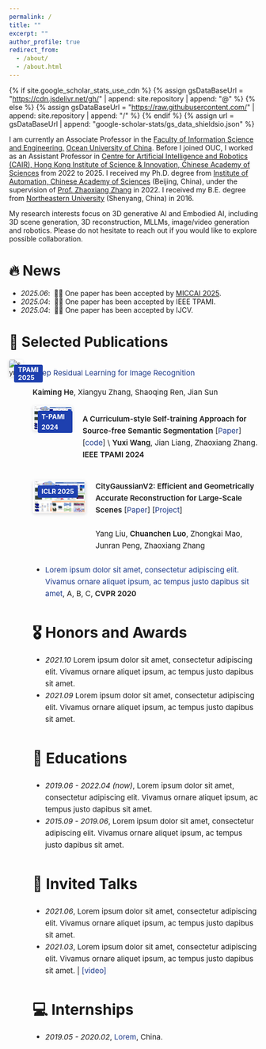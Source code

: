 ```yaml
---
permalink: /
title: ""
excerpt: ""
author_profile: true
redirect_from: 
  - /about/
  - /about.html
---
```


{% if site.google_scholar_stats_use_cdn %}
{% assign gsDataBaseUrl = "https://cdn.jsdelivr.net/gh/" | append: site.repository | append: "@" %}
{% else %}
{% assign gsDataBaseUrl = "https://raw.githubusercontent.com/" | append: site.repository | append: "/" %}
{% endif %}
{% assign url = gsDataBaseUrl | append: "google-scholar-stats/gs_data_shieldsio.json" %}

<span class='anchor' id='about-me'></span>

I am currently an Associate Professor in the [Faculty of Information Science and Engineering,](https://it.ouc.edu.cn/) [Ocean University of China](www.ouc.edu.cn). Before I joined OUC, I worked as an Assistant Professor in [Centre for Artificial Intelligence and Robotics (CAIR), Hong Kong Institute of Science & Innovation, Chinese Academy of Sciences](https://www.cair-cas.org.hk/) from 2022 to 2025. I received my Ph.D. degree from [Institute of Automation, Chinese Academy of Sciences](http://www.ia.cas.cn/) (Beijing, China), under the supervision of [Prof. Zhaoxiang Zhang](https://www.zhaoxiangzhang.net) in 2022. I received my B.E. degree from [Northeastern University](https://www.neu.edu.cn/) (Shenyang, China) in 2016.

My research interests focus on 3D generative AI and Embodied AI, including 3D scene generation, 3D reconstruction, MLLMs, image/video generation and robotics. 
Please do not hesitate to reach out if you would like to explore possible collaboration.



# 🔥 News
- *2025.06*: &nbsp;🎉🎉 One paper has been accepted by [MICCAI 2025](https://conferences.miccai.org/2025/en/). 
- *2025.04*: &nbsp;🎉🎉 One paper has been accepted by IEEE TPAMI.
- *2025.04*: &nbsp;🎉🎉 One paper has been accepted by IJCV.


# 📝 Selected Publications 

<div class='paper-box'><div class='paper-box-image'><div><div class="badge">TPAMI 2025</div><img src='images/500x300.png' alt="sym" width="100%"></div></div>
<div class='paper-box-text' markdown="1">

[Deep Residual Learning for Image Recognition](https://openaccess.thecvf.com/content_cvpr_2016/papers/He_Deep_Residual_Learning_CVPR_2016_paper.pdf)

**Kaiming He**, Xiangyu Zhang, Shaoqing Ren, Jian Sun


<div class='paper-box'><div class='paper-box-image'><div class="badge">T-PAMI 2024</div><img src='images/ATP.png' alt="sym"></div>
<div class='paper-box-text' markdown="1">

**A Curriculum-style Self-training Approach for Source-free Semantic Segmentation** [[Paper](https://arxiv.org/pdf/2106.11653)] [[code](https://github.com/yxiwang/ATP)] \\
**Yuxi Wang**, Jian Liang, Zhaoxiang Zhang. **IEEE TPAMI 2024**

</div>
</div>

<style>
.paper-box {
  display: flex;          
  align-items: flex-start;    
  margin-bottom: 25px;
}

.paper-box-image {
  position: relative;
  margin-right: 20px;     
}

.paper-box-image img {
  width: 140px;           
  height: auto;           
  border-radius: 4px;    
}
</style>

<div class="paper-box">
  <!-- 图片部分 -->
  <div class="paper-box-image">
    <span class="badge">ICLR 2025</span>
    <img src="images/ATP.png" alt="Paper Image">
  </div>

  <!-- 文字部分 -->
  <div class="paper-box-text">
    <strong>CityGaussianV2: Efficient and Geometrically Accurate Reconstruction for Large-Scale Scenes</strong>
    [<a href="https://example.com/paper">Paper</a>] 
    [<a href="https://example.com/project">Project</a>]
    <br><br>
    Yang Liu, <strong>Chuanchen Luo</strong>, Zhongkai Mao, Junran Peng, Zhaoxiang Zhang
  </div>
</div>

<style>
.paper-box {
  display: flex;             
  align-items: flex-start;    
  margin-bottom: 25px;       
}

.paper-box-image {
  position: relative;         
  margin-right: 20px;         
}

.paper-box-image img {
  width: 260px;              
  height: auto;              
  border-radius: 4px;        
  box-shadow: 0 2px 6px rgba(0,0,0,0.15);
}

.badge {
  position: absolute;
  top: 10px;
  left: 10px;
  background: #1E40AF;        
  color: #fff;
  font-size: 13px;
  font-weight: bold;
  padding: 2px 8px;
  border-radius: 3px;
}

.paper-box-text {
  max-width: 700px;
  font-size: 15px;
  line-height: 1.6;
}

.paper-box-text strong {
  font-weight: 600;
}

.paper-box-text a {
  color: #1E3A8A;
  text-decoration: none;
}

.paper-box-text a:hover {
  text-decoration: underline;
}
</style>


- [Lorem ipsum dolor sit amet, consectetur adipiscing elit. Vivamus ornare aliquet ipsum, ac tempus justo dapibus sit amet](https://github.com), A, B, C, **CVPR 2020**

# 🎖 Honors and Awards
- *2021.10* Lorem ipsum dolor sit amet, consectetur adipiscing elit. Vivamus ornare aliquet ipsum, ac tempus justo dapibus sit amet. 
- *2021.09* Lorem ipsum dolor sit amet, consectetur adipiscing elit. Vivamus ornare aliquet ipsum, ac tempus justo dapibus sit amet. 

# 📖 Educations
- *2019.06 - 2022.04 (now)*, Lorem ipsum dolor sit amet, consectetur adipiscing elit. Vivamus ornare aliquet ipsum, ac tempus justo dapibus sit amet. 
- *2015.09 - 2019.06*, Lorem ipsum dolor sit amet, consectetur adipiscing elit. Vivamus ornare aliquet ipsum, ac tempus justo dapibus sit amet. 

# 💬 Invited Talks
- *2021.06*, Lorem ipsum dolor sit amet, consectetur adipiscing elit. Vivamus ornare aliquet ipsum, ac tempus justo dapibus sit amet. 
- *2021.03*, Lorem ipsum dolor sit amet, consectetur adipiscing elit. Vivamus ornare aliquet ipsum, ac tempus justo dapibus sit amet.  \| [\[video\]](https://github.com/)

# 💻 Internships
- *2019.05 - 2020.02*, [Lorem](https://github.com/), China.
